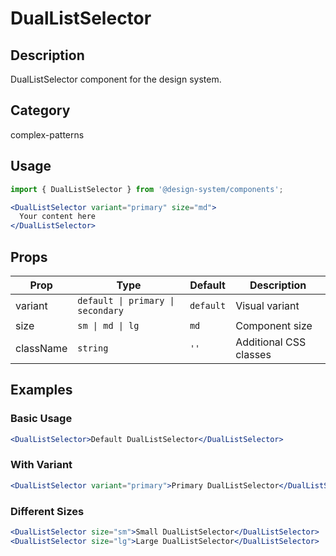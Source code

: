 # DualListSelector

## Description
DualListSelector component for the design system.

## Category
complex-patterns

## Usage

```jsx
import { DualListSelector } from '@design-system/components';

<DualListSelector variant="primary" size="md">
  Your content here
</DualListSelector>
```

## Props

| Prop | Type | Default | Description |
|------|------|---------|-------------|
| variant | `default \| primary \| secondary` | `default` | Visual variant |
| size | `sm \| md \| lg` | `md` | Component size |
| className | `string` | `''` | Additional CSS classes |

## Examples

### Basic Usage
```jsx
<DualListSelector>Default DualListSelector</DualListSelector>
```

### With Variant
```jsx
<DualListSelector variant="primary">Primary DualListSelector</DualListSelector>
```

### Different Sizes
```jsx
<DualListSelector size="sm">Small DualListSelector</DualListSelector>
<DualListSelector size="lg">Large DualListSelector</DualListSelector>
```
